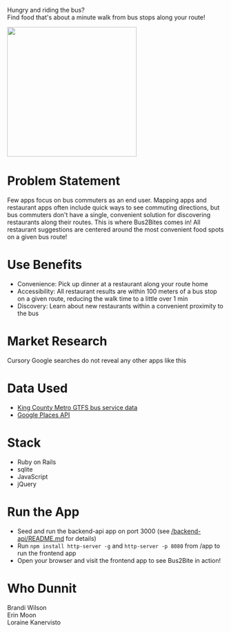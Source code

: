 Hungry and riding the bus?   
Find food that's about a minute walk from bus stops along your route!

<img src="https://github.com/chibitofu/bus2bites/blob/readme-adventures/app_screenshot.png" width="300">

# Problem Statement

Few apps focus on bus commuters as an end user. Mapping apps and restaurant apps often include quick ways to see commuting directions, but bus commuters don't have a single, convenient solution for discovering restaurants along their routes. This is where Bus2Bites comes in! All restaurant suggestions are centered around the most convenient food spots on a given bus route!

# Use Benefits

- Convenience: Pick up dinner at a restaurant along your route home
- Accessibility: All restaurant results are within 100 meters of a bus stop on a given route, reducing the walk time to a little over 1 min
- Discovery: Learn about new restaurants within a convenient proximity to the bus

# Market Research

Cursory Google searches do not reveal any other apps like this

# Data Used 

- [King County Metro GTFS bus service data](http://www.kingcounty.gov/transportation/kcdot/MetroTransit/Developers.aspx)
- [Google Places API](https://developers.google.com/places/)

# Stack

- Ruby on Rails
- sqlite
- JavaScript
- jQuery


# Run the App

- Seed and run the backend-api app on port 3000 (see [/backend-api/README.md](https://github.com/chibitofu/bus2bites/blob/master/backend-api/README.md) for details)
- Run `npm install http-server -g` and `http-server -p 8080` from /app to run the frontend app
- Open your browser and visit the frontend app to see Bus2Bite in action!


# Who Dunnit

Brandi Wilson  
Erin Moon  
Loraine Kanervisto  



